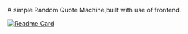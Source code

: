 A simple Random Quote Machine,built with use of frontend.

[![Readme Card](https://github-readme-stats.vercel.app/api/pin/?username=Soumilgit&repo=Soumilgit)](https://github.com/Soumilgit/Soumilgit)

